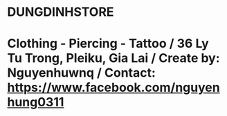 # DUNGDINHSTORE
 Clothing - Piercing - Tattoo  / 
 36 Ly Tu Trong, Pleiku, Gia Lai / 
 Create by: Nguyenhuwnq / 
 Contact: https://www.facebook.com/nguyenhung0311
=======